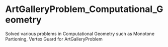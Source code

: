 # ArtGalleryProblem_Computational_Geometry
Solved various problems in Computational Geometry such as Monotone Partioning, Vertex Guard for ArtGalleryProblem 
